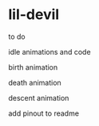 # lil-devil

to do

idle animations and code

birth animation

death animation

descent animation

add pinout to readme

